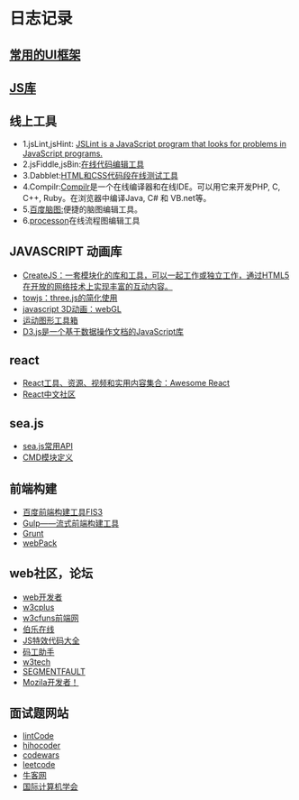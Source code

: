 <h1>日志记录</h1>

<h2><a href="https://github.com/dirkliu/blog/wiki/%E5%87%A0%E6%AC%BE%E7%BB%8F%E5%85%B8%E7%9A%84UI%E6%A1%86%E6%9E%B6">常用的UI框架</a></h2>

<h2><a href="https://github.com/dirkliu/blog/wiki/%E4%B8%80%E4%BA%9B%E5%B8%B8%E7%94%A8%E7%9A%84JS%E5%BA%93" target="_blank">JS库</a></h2>

<h2>线上工具</h2>
<ul>
<li>1.jsLint,jsHint: <a href="http://www.jslint.com/lint.html" target="_blank">JSLint is a JavaScript program that looks for problems in JavaScript programs.</a></li>
<li>2.jsFiddle,jsBin:<a href="http://jsfiddle.net/" target="_blank">在线代码编辑工具</a></li>
<li>3.Dabblet:<a href="http://dabblet.com/" target="_blank">HTML和CSS代码段在线测试工具</a></li>
<li>4.Compilr:<a href="https://compilr.com/" target="_blank">Compilr</a>是一个在线编译器和在线IDE。可以用它来开发PHP, C, C++, Ruby。在浏览器中编译Java, C# 和 VB.net等。</li>
<li>5.<a href="http://naotu.baidu.com/edit.html" target="_blank">百度脑图:</a>便捷的脑图编辑工具。</li>
<li>6.<a href="https://www.processon.com/diagrams" target="_blank">processon</a>在线流程图编辑工具</li>
</ul>

<h2>JAVASCRIPT 动画库</h2>
<ul>
<li><a href="http://createjs.com/">CreateJS：一套模块化的库和工具，可以一起工作或独立工作，通过HTML5在开放的网络技术上实现丰富的互动内容。</a></li>
<li><a href="https://github.com/SRI-SAVE/tow.js">towjs：three.js的简化使用</a></li>
<li><a href="https://threejs.org/">javascript 3D动画：webGL</a></li>
<li><a href="http://mojs.io/">运动图形工具箱</a></li>
<li><a href="https://d3js.org/">D3.js是一个基于数据操作文档的JavaScript库</a></li>
</ul>


<h2>react</h2>
<ul>
<li><a href="http://www.open-open.com/lib/view/open1414507074372.html" target="_blank">React工具、资源、视频和实用内容集合：Awesome React</a></li>
<li><a href="http://reactjs.cn/">React中文社区</a></li>
</ul>

<h2>sea.js</h2>
<ul>
<li><a href="https://github.com/dirkliu/blog/wiki/sea.js%E5%B8%B8%E7%94%A8API" target="_blank">sea.js常用API</a></li>
<li><a href="https://github.com/dirkliu/blog/wiki/%E6%A8%A1%E5%9D%97%E6%A0%87%E8%AF%86" target="_blank">CMD模块定义</a></li>
</ul>

<h2>前端构建</h2>
<ul>
<li><a href="http://fis.baidu.com/fis3/index.html">百度前端构建工具FIS3</a></li>
<li><a href="http://www.gulpjs.com.cn/">Gulp——流式前端构建工具</a></li>
<li><a href="http://www.gruntjs.net/">Grunt</a></li>
<li><a href="http://www.yyyweb.com/ctools/demo.php?t=http%3A%2F%2Fwebpack.github.io%2F&h=2500&c=&n=webpack">webPack</a></li>
</ul>

<h2>web社区，论坛</h2>
<ul>
<li><a href="http://www.admin10000.com/" target="_blank">web开发者</a></li>
<li><a href="http://www.w3cplus.com/" target="_blank">w3cplus</a></li>
<li><a href="http://www.w3cfuns.com/" target="_blank">w3cfuns前端网</a></li>
<li><a href="http://blog.jobbole.com/" target="_blank">伯乐在线</a></li>
<li><a href="http://www.jsdaima.com/" target="_blank">JS特效代码大全</a></li>
<li><a href="http://www.001daima.com/index.php" target="_blank">码工助手</a></li>
<li><a href="http://www.w3ctech.com/" target="_blank">w3tech</a></li>
<li><a href="https://segmentfault.com/">SEGMENTFAULT</a></li>
<li><a href="https://developer.mozilla.org/zh-CN/docs/Web">Mozila开发者！</a></li>
</ul>

<h2>面试题网站</h2>
<ul>
<li><a href="http://www.lintcode.com/">lintCode</a></li>
<li><a href="http://hihocoder.com/">hihocoder</a></li>
<li><a href="https://www.codewars.com">codewars</a></li>
<li><a href="https://leetcode.com/">leetcode</a></li>
<li><a href="https://www.nowcoder.com/">牛客网</a></li>
<li><a href="http://www.acm.org/">国际计算机学会</a></li>
</ul>
